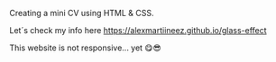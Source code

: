 Creating a mini CV using HTML & CSS.

Let´s check my info here https://alexmartiineez.github.io/glass-effect

This website is not responsive... yet 😋😎
